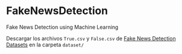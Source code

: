 # FakeNewsDetection

Fake News Detection using Machine Learning

Descargar los archivos `True.csv` y `False.csv` de [Fake News Detection Datasets](https://onlineacademiccommunity.uvic.ca/isot/2022/11/27/fake-news-detection-datasets/) en la carpeta `dataset/`